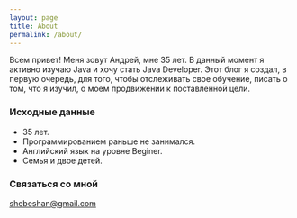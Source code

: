 ```yaml
---
layout: page
title: About
permalink: /about/
---
```


Всем привет!
Меня зовут Андрей, мне 35 лет.
В данный момент я активно изучаю Java и хочу стать Java Developer.
Этот блог я создал, в первую очередь, для того, чтобы отслеживать свое обучение, писать о том, что я изучил, о моем продвижении к 
поставленной цели.

### Исходные данные

* 35 лет.
* Программированием раньше не занимался.
* Английский язык на уровне Beginer.
* Семья и двое детей.


### Связаться со мной

[shebeshan@gmail.com](mailto:shebeshan@gmail.com)
